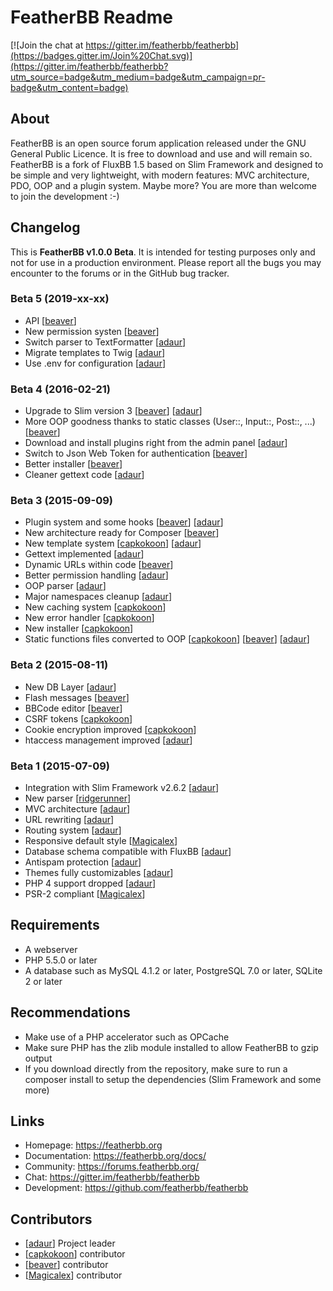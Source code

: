 # FeatherBB Readme

[![Join the chat at https://gitter.im/featherbb/featherbb](https://badges.gitter.im/Join%20Chat.svg)](https://gitter.im/featherbb/featherbb?utm_source=badge&utm_medium=badge&utm_campaign=pr-badge&utm_content=badge)

## About

FeatherBB is an open source forum application released under the GNU General Public
Licence. It is free to download and use and will remain so. FeatherBB is a fork of
FluxBB 1.5 based on Slim Framework and designed to be simple and very lightweight,
with modern features: MVC architecture, PDO, OOP and a plugin system. Maybe more?
You are more than welcome to join the development :-)

## Changelog

This is __FeatherBB v1.0.0 Beta__. It is intended for testing purposes only and not
for use in a production environment. Please report all the bugs you may encounter to
the forums or in the GitHub bug tracker.

### Beta 5 (2019-xx-xx)
* API [[beaver](https://github.com/beaver-dev)]
* New permission systen [[beaver](https://github.com/beaver-dev)]
* Switch parser to TextFormatter [[adaur](https://github.com/adaur)]
* Migrate templates to Twig [[adaur](https://github.com/adaur)]
* Use .env for configuration [[adaur](https://github.com/adaur)]

### Beta 4 (2016-02-21)
* Upgrade to Slim version 3 [[beaver](https://github.com/beaver-dev)] [[adaur](https://github.com/adaur)]
* More OOP goodness thanks to static classes (User::, Input::, Post::, ...) [[beaver](https://github.com/beaver-dev)]
* Download and install plugins right from the admin panel [[adaur](https://github.com/adaur)]
* Switch to Json Web Token for authentication [[beaver](https://github.com/beaver-dev)]
* Better installer [[beaver](https://github.com/beaver-dev)]
* Cleaner gettext code [[adaur](https://github.com/adaur)]

### Beta 3 (2015-09-09)
* Plugin system and some hooks [[beaver](https://github.com/beaver-dev)] [[adaur](https://github.com/adaur)]
* New architecture ready for Composer [[beaver](https://github.com/beaver-dev)]
* New template system [[capkokoon](https://github.com/capkokoon)] [[adaur](https://github.com/adaur)]
* Gettext implemented [[adaur](https://github.com/adaur)]
* Dynamic URLs within code [[beaver](https://github.com/beaver-dev)]
* Better permission handling [[adaur](https://github.com/adaur)]
* OOP parser [[adaur](https://github.com/adaur)]
* Major namespaces cleanup [[adaur](https://github.com/adaur)]
* New caching system [[capkokoon](https://github.com/capkokoon)]
* New error handler [[capkokoon](https://github.com/capkokoon)]
* New installer [[capkokoon](https://github.com/capkokoon)]
* Static functions files converted to OOP [[capkokoon](https://github.com/capkokoon)] [[beaver](https://github.com/beaver-dev)] [[adaur](https://github.com/adaur)]

### Beta 2 (2015-08-11)

* New DB Layer [[adaur](https://github.com/adaur)]
* Flash messages [[beaver](https://github.com/beaver-dev)]
* BBCode editor [[beaver](https://github.com/beaver-dev)]
* CSRF tokens [[capkokoon](https://github.com/capkokoon)]
* Cookie encryption improved [[capkokoon](https://github.com/capkokoon)]
* htaccess management improved [[adaur](https://github.com/adaur)]

### Beta 1  (2015-07-09)

* Integration with Slim Framework v2.6.2 [[adaur](https://github.com/adaur)]
* New parser [[ridgerunner](https://github.com/ridgerunner)]
* MVC architecture [[adaur](https://github.com/adaur)]
* URL rewriting [[adaur](https://github.com/adaur)]
* Routing system [[adaur](https://github.com/adaur)]
* Responsive default style [[Magicalex](https://github.com/Magicalex)]
* Database schema compatible with FluxBB [[adaur](https://github.com/adaur)]
* Antispam protection [[adaur](https://github.com/adaur)]
* Themes fully customizables [[adaur](https://github.com/adaur)]
* PHP 4 support dropped [[adaur](https://github.com/adaur)]
* PSR-2 compliant [[Magicalex](https://github.com/magicalex)]

## Requirements

* A webserver
* PHP 5.5.0 or later
* A database such as MySQL 4.1.2 or later, PostgreSQL 7.0 or later, SQLite 2 or later

## Recommendations

* Make use of a PHP accelerator such as OPCache
* Make sure PHP has the zlib module installed to allow FeatherBB to gzip output
* If you download directly from the repository, make sure to run a composer install
to setup the dependencies (Slim Framework and some more)

## Links

* Homepage: https://featherbb.org
* Documentation: https://featherbb.org/docs/
* Community: https://forums.featherbb.org/
* Chat: https://gitter.im/featherbb/featherbb
* Development: https://github.com/featherbb/featherbb

## Contributors

* [[adaur](https://github.com/adaur)] Project leader
* [[capkokoon](https://github.com/capkokoon)] contributor
* [[beaver](https://github.com/beaver-dev)] contributor
* [[Magicalex](https://github.com/magicalex)] contributor
